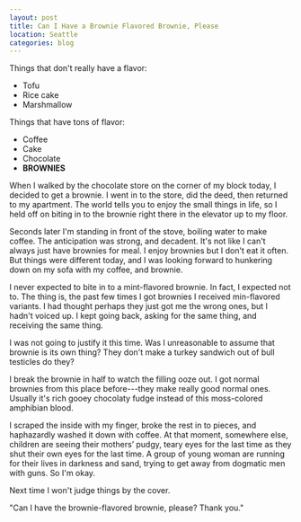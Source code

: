 ```yaml
---
layout: post
title: Can I Have a Brownie Flavored Brownie, Please
location: Seattle
categories: blog
---
```


Things that don't really have a flavor:

* Tofu
* Rice cake
* Marshmallow

Things that have tons of flavor:

* Coffee
* Cake
* Chocolate
* **BROWNIES**

When I walked by the chocolate store on the corner of my block today, I decided to get a brownie. I went in to the store, did the deed, then returned to my apartment. The world tells you to enjoy the small things in life, so I held off on biting in to the brownie right there in the elevator up to my floor.

Seconds later I'm standing in front of the stove, boiling water to make coffee. The anticipation was strong, and decadent. It's not like I can't always just have brownies for meal. I enjoy brownies but I don't eat it often. But things were different today, and I was looking forward to hunkering down on my sofa with my coffee, and brownie.

I never expected to bite in to a mint-flavored brownie. In fact, I expected not to. The thing is, the past few times I got brownies I received min-flavored variants. I had thought perhaps they just got me the wrong ones, but I hadn't voiced up. I kept going back, asking for the same thing, and receiving the same thing.

I was not going to justify it this time. Was I unreasonable to assume that brownie is its own thing? They don't make a turkey sandwich out of bull testicles do they?

I break the brownie in half to watch the filling ooze out. I got normal brownies from this place before---they make really good normal ones. Usually it's rich gooey chocolaty fudge instead of this moss-colored amphibian blood.

I scraped the inside with my finger, broke the rest in to pieces, and haphazardly washed it down with coffee. At that moment, somewhere else, children are seeing their mothers’ pudgy, teary eyes for the last time as they shut their own eyes for the last time. A group of young woman are running for their lives in darkness and sand, trying to get away from dogmatic men with guns. So I'm okay.

Next time I won't judge things by the cover.

"Can I have the brownie-flavored brownie, please? Thank you."
